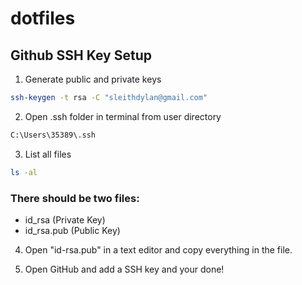 # dotfiles

## Github SSH Key Setup


1. Generate public and private keys
```sh
ssh-keygen -t rsa -C "sleithdylan@gmail.com"
```

2. Open .ssh folder in terminal from user directory
```sh
C:\Users\35389\.ssh
```

3. List all files
```sh
ls -al
```

### There should be two files:
* id_rsa (Private Key)
* id_rsa.pub (Public Key)

4. Open "id-rsa.pub" in a text editor and copy everything in the file.

5. Open GitHub and add a SSH key and your done!